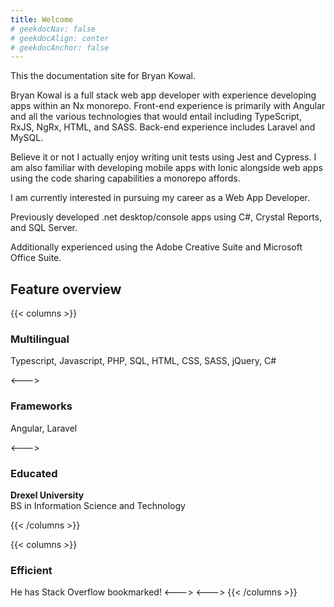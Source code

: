 ```yaml
---
title: Welcome
# geekdocNav: false
# geekdocAlign: center
# geekdocAnchor: false
---
```


<!-- markdownlint-capture -->
<!-- markdownlint-disable MD033 -->

<!-- markdownlint-restore -->

This the documentation site for Bryan Kowal.

Bryan Kowal is a full stack web app developer with experience developing apps within an Nx monorepo. Front-end experience is primarily with Angular and all the various technologies that would entail including TypeScript, RxJS, NgRx, HTML, and SASS. Back-end experience includes Laravel and MySQL.

Believe it or not I actually enjoy writing unit tests using Jest and Cypress. I am also familiar with developing mobile apps with Ionic alongside web apps using the code sharing capabilities a monorepo affords.

I am currently interested in pursuing my career as a Web App Developer.

Previously developed .net desktop/console apps using C#, Crystal Reports, and SQL Server.

Additionally experienced using the Adobe Creative Suite and Microsoft Office Suite.

## Feature overview

{{< columns >}}

### Multilingual

Typescript, Javascript, PHP, SQL, HTML, CSS, SASS, jQuery, C#

<--->

### Frameworks

Angular, Laravel

<--->

### Educated

**Drexel University**\
BS in Information Science and Technology

{{< /columns >}}

{{< columns >}}

### Efficient

He has Stack Overflow bookmarked!
<--->
<--->
{{< /columns >}}
